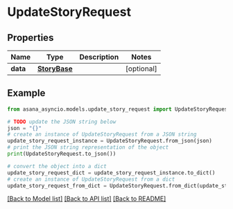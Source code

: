 # UpdateStoryRequest


## Properties

Name | Type | Description | Notes
------------ | ------------- | ------------- | -------------
**data** | [**StoryBase**](StoryBase.md) |  | [optional] 

## Example

```python
from asana_asyncio.models.update_story_request import UpdateStoryRequest

# TODO update the JSON string below
json = "{}"
# create an instance of UpdateStoryRequest from a JSON string
update_story_request_instance = UpdateStoryRequest.from_json(json)
# print the JSON string representation of the object
print(UpdateStoryRequest.to_json())

# convert the object into a dict
update_story_request_dict = update_story_request_instance.to_dict()
# create an instance of UpdateStoryRequest from a dict
update_story_request_from_dict = UpdateStoryRequest.from_dict(update_story_request_dict)
```
[[Back to Model list]](../README.md#documentation-for-models) [[Back to API list]](../README.md#documentation-for-api-endpoints) [[Back to README]](../README.md)


